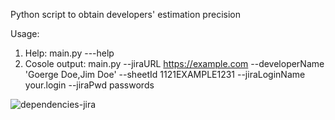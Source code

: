 Python script to obtain developers' estimation precision

Usage:
1. Help: main.py ---help
2. Cosole output: main.py --jiraURL https://example.com --developerName 'Goerge Doe,Jim Doe' --sheetId 1121EXAMPLE1231 --jiraLoginName your.login --jiraPwd passwords

![dependencies-jira](https://img.shields.io/badge/dependencies-jira--2.0.0-brightgreen.svg)
